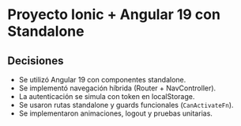 # Proyecto Ionic + Angular 19 con Standalone

## Decisiones

- Se utilizó Angular 19 con componentes standalone.
- Se implementó navegación híbrida (Router + NavController).
- La autenticación se simula con token en localStorage.
- Se usaron rutas standalone y guards funcionales (`CanActivateFn`).
- Se implementaron animaciones, logout y pruebas unitarias.
